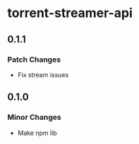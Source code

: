 # torrent-streamer-api

## 0.1.1

### Patch Changes

- Fix stream issues

## 0.1.0

### Minor Changes

- Make npm lib
